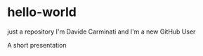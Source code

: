 # hello-world
just a repository
I'm Davide Carminati and I'm a new GitHub User

A short presentation
